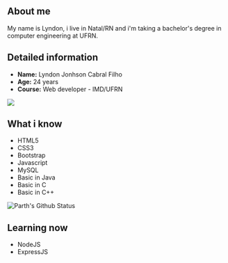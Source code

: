 ## About me

My name is Lyndon, i live in Natal/RN and i'm taking a bachelor's degree in computer engineering at UFRN.

## Detailed information

- **Name:** Lyndon Jonhson Cabral Filho
- **Age:** 24 years
- **Course:** Web developer - IMD/UFRN

<a href="https://www.linkedin.com/in/lyndon-jonhson-75210a201/"><img src="https://img.shields.io/badge/LinkedIn-0077B5?style=for-the-badge&logo=linkedin&logoColor=white"></a>

## What i know 

- HTML5
- CSS3
- Bootstrap
- Javascript
- MySQL
- Basic in Java
- Basic in C
- Basic in C++

![Parth's Github Status](https://github-readme-stats.vercel.app/api/top-langs/?username=lyndonjonhson&layout=compact&text_color=daf7dc&bg_color=151515)

## Learning now

- NodeJS
- ExpressJS
